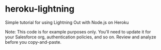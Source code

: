 heroku-lightning
================

Simple tutorial for using Lightning Out with Node.js on Heroku

Note: This code is for example purposes only. 
      You'll need to update it for your Salesforce org, authentication policies, 
      and so on. Review and analyze before you copy-and-paste.
